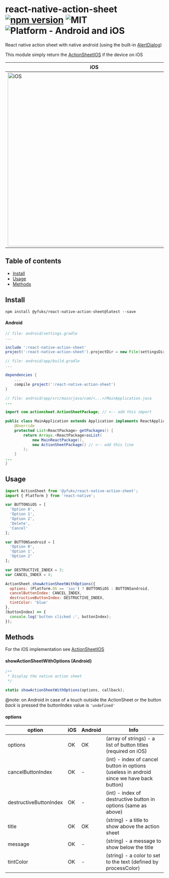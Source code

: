 # react-native-action-sheet [![npm version](https://badge.fury.io/js/%40yfuks%2Freact-native-action-sheet.svg)](https://badge.fury.io/js/%40yfuks%2Freact-native-action-sheet) ![MIT](https://img.shields.io/dub/l/vibe-d.svg) ![Platform - Android and iOS](https://img.shields.io/badge/platform-Android%20%7C%20iOS-yellow.svg)
React native action sheet with native android (using the built-in [AlertDialog](https://developer.android.com/reference/android/app/AlertDialog.html))

This module simply return the [ActionSheetIOS](https://facebook.github.io/react-native/docs/actionsheetios.html) if the device on iOS

iOS | Android
------- | ----
<img title="iOS" src="http://i.imgur.com/Y9n9jkb.png" height=550> | <img title="Android" src="http://i.imgur.com/oRXTG7g.png" height=550>

## Table of contents
- [Install](#install)
- [Usage](#usage)
- [Methods](#methods)

## Install

`npm install @yfuks/react-native-action-sheet@latest --save`

#### Android
```gradle
// file: android/settings.gradle
...

include ':react-native-action-sheet'
project(':react-native-action-sheet').projectDir = new File(settingsDir, '../node_modules/@yfuks/react-native-action-sheet/android')
```
```gradle
// file: android/app/build.gradle
...

dependencies {
    ...
    compile project(':react-native-action-sheet')
}
```

```java
// file: android/app/src/main/java/com/<...>/MainApplication.java
...

import com.actionsheet.ActionSheetPackage; // <-- add this import

public class MainApplication extends Application implements ReactApplication {
    @Override
    protected List<ReactPackage> getPackages() {
        return Arrays.<ReactPackage>asList(
            new MainReactPackage(),
            new ActionSheetPackage() // <-- add this line
        );
    }
...
}

```

## Usage

```javascript
import ActionSheet from '@yfuks/react-native-action-sheet';
import { Platform } from 'react-native';

var BUTTONSiOS = [
  'Option 0',
  'Option 1',
  'Option 2',
  'Delete',
  'Cancel'
];

var BUTTONSandroid = [
  'Option 0',
  'Option 1',
  'Option 2'
];

var DESTRUCTIVE_INDEX = 3;
var CANCEL_INDEX = 4;

ActionSheet.showActionSheetWithOptions({
  options: (Platform.OS == 'ios') ? BUTTONSiOS : BUTTONSandroid,
  cancelButtonIndex: CANCEL_INDEX,
  destructiveButtonIndex: DESTRUCTIVE_INDEX,
  tintColor: 'blue'
},
(buttonIndex) => {
  console.log('button clicked :', buttonIndex);
});
```

## Methods

For the iOS implementation see [ActionSheetIOS](https://facebook.github.io/react-native/docs/actionsheetios.html)

#### showActionSheetWithOptions (Android)
```javascript
/**
 * Display the native action sheet
 */

static showActionSheetWithOptions(options, callback);
```

@note: on Android in case of a touch outside the ActionSheet or the button *back* is pressed the buttonIndex value is ```'undefined'```

#### options

option | iOS  | Android | Info
------ | ---- | ------- | ----
options | OK | OK | (array of strings) - a list of button titles (required on iOS)
cancelButtonIndex | OK | - | (int) - index of cancel button in options (useless in android since we have back button)
destructiveButtonIndex | OK | - | (int) - index of destructive button in options (same as above)
title | OK | OK | (string) - a title to show above the action sheet
message | OK | - | (string) - a message to show below the title
tintColor | OK | - | (string) - a color to set to the text (defined by processColor)
